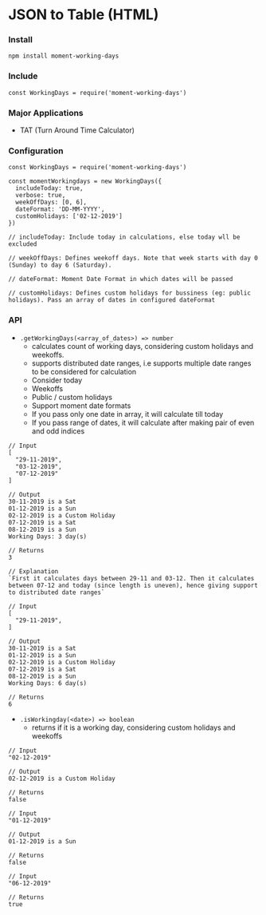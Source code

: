 # JSON to Table (HTML)

### Install

`npm install moment-working-days`

### Include

`const WorkingDays = require('moment-working-days')`

### Major Applications
  * TAT (Turn Around Time Calculator)

### Configuration
```
const WorkingDays = require('moment-working-days')

const momentWorkingdays = new WorkingDays({
  includeToday: true,
  verbose: true,
  weekOffDays: [0, 6],
  dateFormat: 'DD-MM-YYYY',
  customHolidays: ['02-12-2019']
})

// includeToday: Include today in calculations, else today wll be excluded

// weekOffDays: Defines weekoff days. Note that week starts with day 0 (Sunday) to day 6 (Saturday).

// dateFormat: Moment Date Format in which dates will be passed

// customHolidays: Defines custom holidays for bussiness (eg: public holidays). Pass an array of dates in configured dateFormat
```

### API

* `.getWorkingDays(<array_of_dates>) => number`
  * calculates count of working days, considering custom holidays and weekoffs.
  * supports distributed date ranges, i.e supports multiple date ranges to be considered for calculation
  * Consider today
  * Weekoffs
  * Public / custom holidays
  * Support moment date formats
  * If you pass only one date in array, it will calculate till today
  * If you pass range of dates, it will calculate after making pair of even and odd indices


```
// Input
[
  "29-11-2019",
  "03-12-2019",
  "07-12-2019"
]

// Output
30-11-2019 is a Sat
01-12-2019 is a Sun
02-12-2019 is a Custom Holiday
07-12-2019 is a Sat
08-12-2019 is a Sun
Working Days: 3 day(s)

// Returns
3

// Explanation
`First it calculates days between 29-11 and 03-12. Then it calculates between 07-12 and today (since length is uneven), hence giving support to distributed date ranges`
```

```
// Input
[
  "29-11-2019",
]

// Output
30-11-2019 is a Sat
01-12-2019 is a Sun
02-12-2019 is a Custom Holiday
07-12-2019 is a Sat
08-12-2019 is a Sun
Working Days: 6 day(s)

// Returns
6
```

* `.isWorkingday(<date>) => boolean`
  * returns if it is a working day, considering custom holidays and weekoffs

```
// Input
"02-12-2019"

// Output
02-12-2019 is a Custom Holiday

// Returns
false
```

```
// Input
"01-12-2019"

// Output
01-12-2019 is a Sun

// Returns
false
```

```
// Input
"06-12-2019"

// Returns
true
```